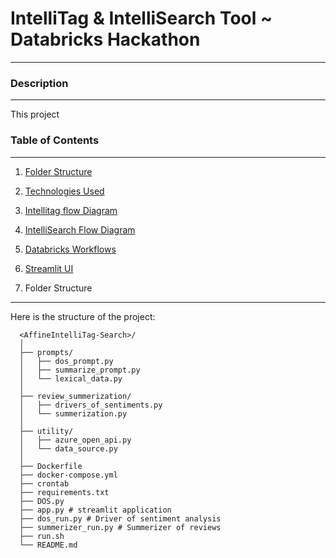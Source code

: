 # IntelliTag & IntelliSearch Tool ~ Databricks Hackathon
------------------------------

### Description
---------------------------
This project


### Table of Contents
-------------------------------
1. [Folder Structure](#)
2. [Technologies Used](#)
3. [Intellitag flow Diagram](#)
4. [IntelliSearch Flow Diagram](#)
5. [Databricks Workflows](#)
6. [Streamlit UI](#)

1. Folder Structure
------------------------------
Here is the structure of the project:

```plaintext
  <AffineIntelliTag-Search>/
  │
  ├── prompts/
  │   ├── dos_prompt.py
  │   ├── summarize_prompt.py
  │   └── lexical_data.py
  │   
  ├── review_summerization/
  │   ├── drivers_of_sentiments.py
  │   └── summerization.py
  │   
  ├── utility/
  │   ├── azure_open_api.py
  │   └── data_source.py
  │
  ├── Dockerfile
  ├── docker-compose.yml
  ├── crontab
  ├── requirements.txt
  ├── DOS.py
  ├── app.py # streamlit application
  ├── dos_run.py # Driver of sentiment analysis
  ├── summerizer_run.py # Summerizer of reviews
  ├── run.sh
  └── README.md
```



